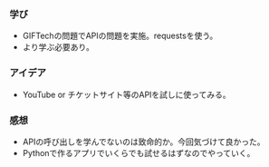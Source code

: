 ### 学び
- GIFTechの問題でAPIの問題を実施。requestsを使う。
- より学ぶ必要あり。
### アイデア
- YouTube or チケットサイト等のAPIを試しに使ってみる。
### 感想
- APIの呼び出しを学んでないのは致命的か。今回気づけて良かった。
- Pythonで作るアプリでいくらでも試せるはずなのでやっていく。
